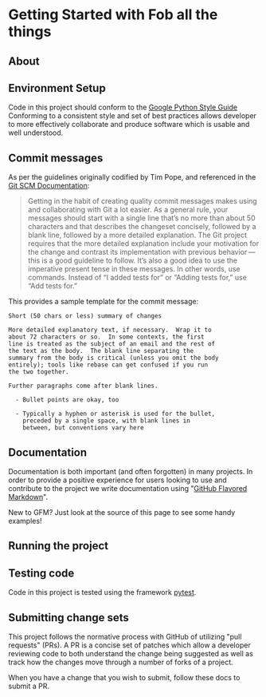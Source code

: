 # Getting Started with Fob all the things

## About

## Environment Setup

Code in this project should conform to the [Google Python Style Guide][style-guide]
Conforming to a consistent style and set of best practices allows developer to
more effectively collaborate and produce software which is usable and well
understood.

## Commit messages

As per the guidelines originally codified by Tim Pope, and referenced in the 
[Git SCM Documentation][git-scm]:

>  Getting in the habit of creating quality commit messages makes using and
>  collaborating with Git a lot easier. As a general rule, your messages should
>  start with a single line that’s no more than about 50 characters and that
>  describes the changeset concisely, followed by a blank line, followed by a
>  more detailed explanation. The Git project requires that the more detailed
>  explanation include your motivation for the change and contrast its
>  implementation with previous behavior — this is a good guideline to follow.
>  It’s also a good idea to use the imperative present tense in these messages.
>  In other words, use commands. Instead of “I added tests for” or “Adding
>  tests for,” use “Add tests for.” 

This provides a sample template for the commit message:

```
Short (50 chars or less) summary of changes

More detailed explanatory text, if necessary.  Wrap it to
about 72 characters or so.  In some contexts, the first
line is treated as the subject of an email and the rest of
the text as the body.  The blank line separating the
summary from the body is critical (unless you omit the body
entirely); tools like rebase can get confused if you run
the two together.

Further paragraphs come after blank lines.

  - Bullet points are okay, too

  - Typically a hyphen or asterisk is used for the bullet,
    preceded by a single space, with blank lines in
    between, but conventions vary here
```

## Documentation

Documentation is both important (and often forgotten) in many projects.  In
order to provide a positive experience for users looking to use and contribute
to the project we write documentation using "[GitHub Flavored Markdown][gfm]".

New to GFM?  Just look at the source of this page to see some handy examples!

## Running the project

## Testing code
Code in this project is tested using the framework [pytest](https://docs.pytest.org/en/latest/).

## Submitting change sets

This project follows the normative process with GitHub of utilizing "pull
requests" (PRs).  A PR is a concise set of patches which allow a developer
reviewing code to both understand the change being suggested as well as track
how the changes move through a number of forks of a project.

When you have a change that you wish to submit, follow these docs to submit a
PR.


[git-scm]: https://git-scm.com/book/en/v2/Distributed-Git-Contributing-to-a-Project
[style-guide]: https://google.github.io/styleguide/pyguide.html
[gfm]: https://help.github.com/categories/writing-on-github/

<!--
vim: ts=2 sw=2 expandtab tw=80
--

